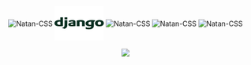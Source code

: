 <div align="center" style="display: inline_block">
  <br>
   <img align="center" alt="Natan-CSS" height="40" width="40"
    src="https://cdn.jsdelivr.net/gh/devicons/devicon/icons/python/python-original.svg" />
  <img align="center" alt="Natan-CSS" height="70" width="100"
    src="https://raw.githubusercontent.com/devicons/devicon/1119b9f84c0290e0f0b38982099a2bd027a48bf1/icons/django/django-plain-wordmark.svg" />
  <img align="center" alt="Natan-CSS" height="30" width="40"
    src="https://cdn.jsdelivr.net/gh/devicons/devicon/icons/postgresql/postgresql-original.svg" />
  <img align="center" alt="Natan-CSS" height="30" width="40"
    src="https://cdn.jsdelivr.net/gh/devicons/devicon/icons/mysql/mysql-original.svg" />
  <img align="center" alt="Natan-CSS" height="42" width="52"
    src="https://cdn.jsdelivr.net/gh/devicons/devicon/icons/docker/docker-original.svg" />
  <br>
  <br>
<div align="center">
  <a align="center" href="https://www.linkedin.com/in/natan-oliveira-71023822b/" target="_blank">
    <img src="https://img.shields.io/badge/Natan%20Oliveira-Linkedin-blue" target="_blank">
  </a>
</div>
<br>
<br>
<!-- <div align="center">
  <img height="150em"
    src="https://github-readme-stats.vercel.app/api/top-langs/?username=onattanoliveira&layout=compact&langs_count=7&theme=radical" />
  <a href="https://github.com/onattanoliveira">
  <img height="150em"
    src="https://github-readme-stats.vercel.app/api?username=onattanoliveira&show_icons=true&theme=radical&include_all_commits=true&count_private=true" />
</div>
 -->
